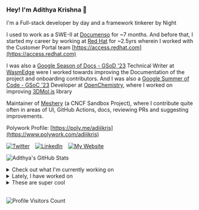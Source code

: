 ### Hey! I'm Adithya Krishna 👋
I'm a Full-stack developer by day and a framework tinkerer by Night
  
I used to work as a SWE-II at [Documenso](https://documenso.com) for ~7 months. And before that, I started my career by working at [Red Hat](https://redhat.com) for ~2.5yrs wherein I worked with the Customer Portal team [https://access.redhat.com](https://access.redhat.com)

I was also a [Google Season of Docs - GSoD '23](https://developers.google.com/season-of-docs) Technical Writer at [WasmEdge](https://github.com/WasmEdge) were I worked towards improving the Documentation of the project and onboarding contributors. And I was also a [Google Summer of Code - GSoC '23](https://summerofcode.withgoogle.com/) Developer at [OpenChemistry](https://openchemistry.org), where I worked on improving [3DMol.js](https://github.com/3dmol/3Dmol.js) library

Maintainer of [Meshery](https://github.com/meshery) (a CNCF Sandbox Project), where I contribute quite often in areas of UI, GitHub Actions, docs, reviewing PRs and suggesting improvements.

Polywork Profile: [https://poly.me/adiiikris](https://www.polywork.com/adiiikris)

[![Twitter](https://img.shields.io/badge/-@adii_kris-%231DA1F2?style=for-the-badge&logo=twitter&logoColor=ffffff)](https:/twitter.adikris.in) &ensp;
[![LinkedIn](https://img.shields.io/badge/-Adithya%20Krishna-%230A67C3?style=for-the-badge&logo=linkedin&logoColor=ffffff)](https://linkedin.adikris.in/) &ensp;
[![My Website](https://img.shields.io/badge/-My%20Website-%230A67C3?style=for-the-badge)](https://adikris.in/)



![Adithya's GitHub Stats](https://github-readme-stats.vercel.app/api?username=adithyaakrishna&show_icons=true&hide_border=true&title_color=fff&icon_color=79ff97&text_color=9f9f9f&bg_color=151515)


<details>
  <summary>Check out what I'm currently working on</summary>
  
  - [reclaimprotocol/fumadocs](https://github.com/reclaimprotocol/fumadocs) -  (6 days ago)
  - [tensorlakeai/indexify](https://github.com/tensorlakeai/indexify) - A realtime serving engine for Data-Intensive Generative AI Applications (2 weeks ago)
  - [adithyaakrishna/blog](https://github.com/adithyaakrishna/blog) - My Memoirs (4 weeks ago)
  - [reclaimprotocol/docs](https://github.com/reclaimprotocol/docs) - Documentation for Reclaim Protocol (1 month ago)
  - [adithyaakrishna/moondream-ts](https://github.com/adithyaakrishna/moondream-ts) - Moondream TS Client (1 month ago)
</details>

<details>
  <summary>Lately, I have worked on</summary>
  
</details>

<details>
  <summary>These are super cool</summary>
  
  - [fastfetch-cli/fastfetch](https://github.com/fastfetch-cli/fastfetch) - A maintained, feature-rich and performance oriented, neofetch like system information tool. (6 days ago)
  - [dylanaraps/neofetch](https://github.com/dylanaraps/neofetch) - 🖼️  A command-line system information tool written in bash 3.2&#43; (6 days ago)
  - [ghostty-org/ghostty](https://github.com/ghostty-org/ghostty) - 👻 Ghostty is a fast, feature-rich, and cross-platform terminal emulator that uses platform-native UI and GPU acceleration. (6 days ago)
  - [ghostty-org/website](https://github.com/ghostty-org/website) - Ghostty website. For the source to the Ghostty project, please see https://github.com/ghostty-org/ghostty (6 days ago)
  - [LayerZero-Labs/LayerZero-v2](https://github.com/LayerZero-Labs/LayerZero-v2) -  (1 week ago)
</details>

<br> 

![Profile Visitors Count](https://profile-counter.glitch.me/adithyaakrishna/count.svg)
